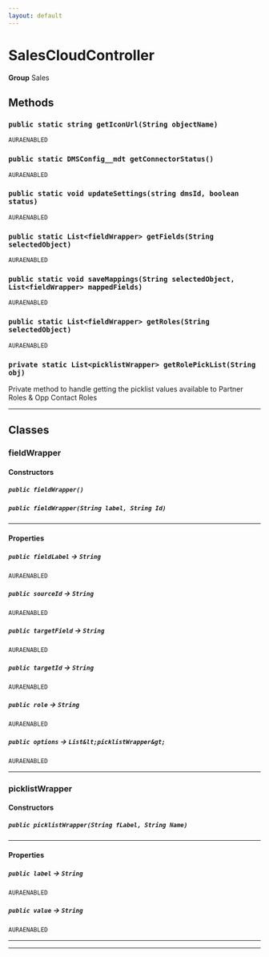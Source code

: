 ```yaml
---
layout: default
---
```

# SalesCloudController



**Group** Sales

## Methods
### `public static string getIconUrl(String objectName)`

`AURAENABLED`
### `public static DMSConfig__mdt getConnectorStatus()`

`AURAENABLED`
### `public static void updateSettings(string dmsId, boolean status)`

`AURAENABLED`
### `public static List<fieldWrapper> getFields(String selectedObject)`

`AURAENABLED`
### `public static void saveMappings(String selectedObject, List<fieldWrapper> mappedFields)`

`AURAENABLED`
### `public static List<fieldWrapper> getRoles(String selectedObject)`

`AURAENABLED`
### `private static List<picklistWrapper> getRolePickList(String obj)`

Private method to handle getting the picklist values available to Partner Roles & Opp Contact Roles

---
## Classes
### fieldWrapper
#### Constructors
##### `public fieldWrapper()`
##### `public fieldWrapper(String label, String Id)`
---
#### Properties

##### `public fieldLabel` → `String`

`AURAENABLED` 

##### `public sourceId` → `String`

`AURAENABLED` 

##### `public targetField` → `String`

`AURAENABLED` 

##### `public targetId` → `String`

`AURAENABLED` 

##### `public role` → `String`

`AURAENABLED` 

##### `public options` → `List&lt;picklistWrapper&gt;`

`AURAENABLED` 

---

### picklistWrapper
#### Constructors
##### `public picklistWrapper(String fLabel, String Name)`
---
#### Properties

##### `public label` → `String`

`AURAENABLED` 

##### `public value` → `String`

`AURAENABLED` 

---

---
